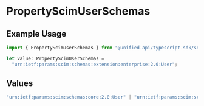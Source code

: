 # PropertyScimUserSchemas

## Example Usage

```typescript
import { PropertyScimUserSchemas } from "@unified-api/typescript-sdk/sdk/models/shared";

let value: PropertyScimUserSchemas =
  "urn:ietf:params:scim:schemas:extension:enterprise:2.0:User";
```

## Values

```typescript
"urn:ietf:params:scim:schemas:core:2.0:User" | "urn:ietf:params:scim:schemas:extension:enterprise:2.0:User" | "urn:ietf:params:scim:schemas:extension:lattice:attributes:1.0:User" | "urn:ietf:params:scim:schemas:extension:peakon:2.0:User"
```